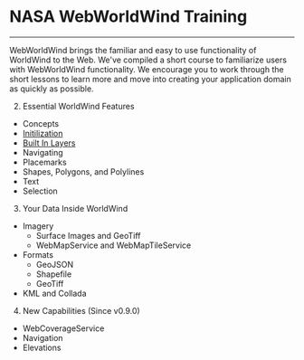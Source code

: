 # NASA WebWorldWind Training

---

WebWorldWind brings the familiar and easy to use functionality of WorldWind to the Web. We've compiled a short course to familiarize users with WebWorldWind functionality. We encourage you to work through the short lessons to learn more and move into creating your application domain as quickly as possible.

2. Essential WorldWind Features
 - Concepts
 - [Initilization](./sections/2/initialization.html)
 - [Built In Layers](./sections/2/preconfigured-layers.html)
 - Navigating
 - Placemarks
 - Shapes, Polygons, and Polylines
 - Text
 - Selection

3. Your Data Inside WorldWind
 - Imagery
   - Surface Images and GeoTiff
   - WebMapService and WebMapTileService
 - Formats
   - GeoJSON
   - Shapefile
   - GeoTiff
 - KML and Collada
 
4. New Capabilities (Since v0.9.0)
 - WebCoverageService
 - Navigation
 - Elevations